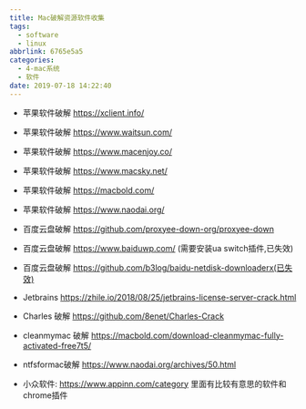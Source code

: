 ```yaml
---
title: Mac破解资源软件收集
tags:
  - software
  - linux
abbrlink: 6765e5a5
categories:
  - 4-mac系统
  - 软件
date: 2019-07-18 14:22:40
---
```




+ 苹果软件破解 https://xclient.info/

+ 苹果软件破解 https://www.waitsun.com/

+ 苹果软件破解 https://www.macenjoy.co/

+ 苹果软件破解 https://www.macsky.net/

+ 苹果软件破解 https://macbold.com/

+ 苹果软件破解 https://www.naodai.org/

  <!-- more -->

+ 百度云盘破解 https://github.com/proxyee-down-org/proxyee-down

+ 百度云盘破解 https://www.baiduwp.com/ (需要安装ua switch插件,已失效)

+ 百度云盘破解 https://github.com/b3log/baidu-netdisk-downloaderx(已失效)

+ Jetbrains https://zhile.io/2018/08/25/jetbrains-license-server-crack.html

+ Charles 破解  https://github.com/8enet/Charles-Crack

+ cleanmymac 破解 https://macbold.com/download-cleanmymac-fully-activated-free7t5/

+ ntfsformac破解 https://www.naodai.org/archives/50.html

+ 小众软件: https://www.appinn.com/category   里面有比较有意思的软件和chrome插件



